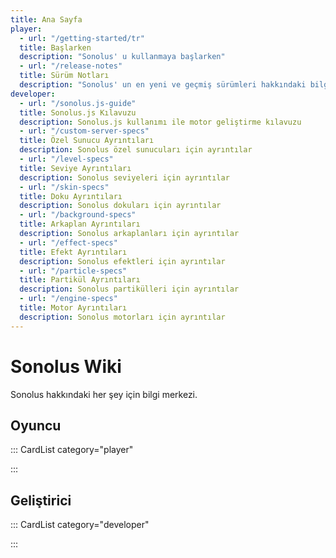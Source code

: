 ```yaml
---
title: Ana Sayfa
player:
  - url: "/getting-started/tr"
  title: Başlarken
  description: "Sonolus' u kullanmaya başlarken"
  - url: "/release-notes"
  title: Sürüm Notları
  description: "Sonolus' un en yeni ve geçmiş sürümleri hakkındaki bilgiler"
developer:
  - url: "/sonolus.js-guide"
  title: Sonolus.js Kılavuzu
  description: Sonolus.js kullanımı ile motor geliştirme kılavuzu
  - url: "/custom-server-specs"
  title: Özel Sunucu Ayrıntıları
  description: Sonolus özel sunucuları için ayrıntılar
  - url: "/level-specs"
  title: Seviye Ayrıntıları
  description: Sonolus seviyeleri için ayrıntılar
  - url: "/skin-specs"
  title: Doku Ayrıntıları
  description: Sonolus dokuları için ayrıntılar
  - url: "/background-specs"
  title: Arkaplan Ayrıntıları
  description: Sonolus arkaplanları için ayrıntılar
  - url: "/effect-specs"
  title: Efekt Ayrıntıları
  description: Sonolus efektleri için ayrıntılar
  - url: "/particle-specs"
  title: Partikül Ayrıntıları
  description: Sonolus partikülleri için ayrıntılar
  - url: "/engine-specs"
  title: Motor Ayrıntıları
  description: Sonolus motorları için ayrıntılar
---
```


# Sonolus Wiki

Sonolus hakkındaki her şey için bilgi merkezi.

## Oyuncu

::: CardList category="player"

:::

## Geliştirici

::: CardList category="developer"

:::
